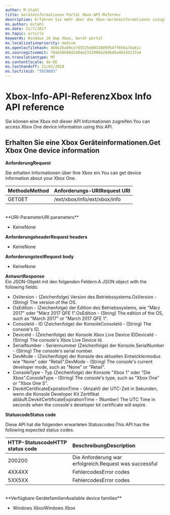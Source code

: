```yaml
---
author: M-Stahl
title: Geräteinformationen Portal Xbox-API-Referenz
description: Erfahren Sie mehr über das Xbox-Geräteinformationen zuzugreifen.
ms.author: mstahl
ms.date: 11/7/2017
ms.topic: article
keywords: Windows 10 Uwp Xbox, Gerät portal
ms.localizationpriority: medium
ms.openlocfilehash: 4b0e2bab0ce7d5525e8032809954ff656a74a61c
ms.sourcegitcommit: 70ab58b88d248de2332096b20dbd6a4643d137a4
ms.translationtype: MT
ms.contentlocale: de-DE
ms.lasthandoff: 11/01/2018
ms.locfileid: "5919893"
---
```

# <a name="xbox-info-api-reference"></a><span data-ttu-id="6accd-104">Xbox-Info-API-Referenz</span><span class="sxs-lookup"><span data-stu-id="6accd-104">Xbox Info API reference</span></span>   
<span data-ttu-id="6accd-105">Sie können eine Xbox mit dieser API Informationen zugreifen.</span><span class="sxs-lookup"><span data-stu-id="6accd-105">You can access Xbox One device information using this API.</span></span>

## <a name="get-xbox-one-device-information"></a><span data-ttu-id="6accd-106">Erhalten Sie eine Xbox Geräteinformationen.</span><span class="sxs-lookup"><span data-stu-id="6accd-106">Get Xbox One device information</span></span>

**<span data-ttu-id="6accd-107">Anforderung</span><span class="sxs-lookup"><span data-stu-id="6accd-107">Request</span></span>**

<span data-ttu-id="6accd-108">Sie erhalten Informationen über Ihre Xbox ein.</span><span class="sxs-lookup"><span data-stu-id="6accd-108">You can get device information about your Xbox One.</span></span>

<span data-ttu-id="6accd-109">Methode</span><span class="sxs-lookup"><span data-stu-id="6accd-109">Method</span></span>      | <span data-ttu-id="6accd-110">Anforderungs-URI</span><span class="sxs-lookup"><span data-stu-id="6accd-110">Request URI</span></span>
:------     | :-----
<span data-ttu-id="6accd-111">GET</span><span class="sxs-lookup"><span data-stu-id="6accd-111">GET</span></span> | <span data-ttu-id="6accd-112">/ext/xbox/info</span><span class="sxs-lookup"><span data-stu-id="6accd-112">/ext/xbox/info</span></span>
<br />
**<span data-ttu-id="6accd-113">URI-Parameter</span><span class="sxs-lookup"><span data-stu-id="6accd-113">URI parameters</span></span>**

- <span data-ttu-id="6accd-114">Keine</span><span class="sxs-lookup"><span data-stu-id="6accd-114">None</span></span>

**<span data-ttu-id="6accd-115">Anforderungsheader</span><span class="sxs-lookup"><span data-stu-id="6accd-115">Request headers</span></span>**

- <span data-ttu-id="6accd-116">Keine</span><span class="sxs-lookup"><span data-stu-id="6accd-116">None</span></span>

**<span data-ttu-id="6accd-117">Anforderungstext</span><span class="sxs-lookup"><span data-stu-id="6accd-117">Request body</span></span>**

- <span data-ttu-id="6accd-118">Keine</span><span class="sxs-lookup"><span data-stu-id="6accd-118">None</span></span>

**<span data-ttu-id="6accd-119">Antwort</span><span class="sxs-lookup"><span data-stu-id="6accd-119">Response</span></span>**   
<span data-ttu-id="6accd-120">Ein JSON-Objekt mit den folgenden Feldern:</span><span class="sxs-lookup"><span data-stu-id="6accd-120">A JSON object with the following fields:</span></span>

* <span data-ttu-id="6accd-121">OsVersion - (Zeichenfolge) Version des Betriebssystems.</span><span class="sxs-lookup"><span data-stu-id="6accd-121">OsVersion - (String) The version of the OS.</span></span>
* <span data-ttu-id="6accd-122">OsEdition - (Zeichenfolge) der Edition des Betriebssystems, wie "März 2017" oder "März 2017 QFE 1".</span><span class="sxs-lookup"><span data-stu-id="6accd-122">OsEdition - (String) The edition of the OS, such as "March 2017" or "March 2017 QFE 1".</span></span>
* <span data-ttu-id="6accd-123">ConsoleId - ID (Zeichenfolge) der Konsole</span><span class="sxs-lookup"><span data-stu-id="6accd-123">ConsoleId - (String) The console's ID.</span></span>
* <span data-ttu-id="6accd-124">DeviceId - (Zeichenfolge) der Konsole Xbox Live Device ID</span><span class="sxs-lookup"><span data-stu-id="6accd-124">DeviceId - (String) The console's Xbox Live Device Id.</span></span>
* <span data-ttu-id="6accd-125">SerialNumber - Seriennummer (Zeichenfolge) der Konsole.</span><span class="sxs-lookup"><span data-stu-id="6accd-125">SerialNumber - (String) The console's serial number.</span></span>
* <span data-ttu-id="6accd-126">DevMode - (Zeichenfolge) der Konsole des aktuellen Entwicklermodus wie "None" oder "Retail".</span><span class="sxs-lookup"><span data-stu-id="6accd-126">DevMode - (String) The console's current developer mode, such as "None" or "Retail".</span></span>
* <span data-ttu-id="6accd-127">ConsoleType - Typ (Zeichenfolge) der Konsole "Xbox 1" oder "Die Xbox".</span><span class="sxs-lookup"><span data-stu-id="6accd-127">ConsoleType - (String) The console's type, such as "Xbox One" or "Xbox One S".</span></span>
* <span data-ttu-id="6accd-128">DevkitCertificateExpirationTime - (Anzahl) der UTC-Zeit in Sekunden, wenn die Konsole Developer Kit Zertifikat abläuft.</span><span class="sxs-lookup"><span data-stu-id="6accd-128">DevkitCertificateExpirationTime - (Number) The UTC Time in seconds when the console's developer kit certificate will expire.</span></span>

**<span data-ttu-id="6accd-129">Statuscode</span><span class="sxs-lookup"><span data-stu-id="6accd-129">Status code</span></span>**

<span data-ttu-id="6accd-130">Diese API hat die folgenden erwarteten Statuscodes:</span><span class="sxs-lookup"><span data-stu-id="6accd-130">This API has the following expected status codes.</span></span>

<span data-ttu-id="6accd-131">HTTP-Statuscode</span><span class="sxs-lookup"><span data-stu-id="6accd-131">HTTP status code</span></span>      | <span data-ttu-id="6accd-132">Beschreibung</span><span class="sxs-lookup"><span data-stu-id="6accd-132">Description</span></span>
:------     | :-----
<span data-ttu-id="6accd-133">200</span><span class="sxs-lookup"><span data-stu-id="6accd-133">200</span></span> | <span data-ttu-id="6accd-134">Die Anforderung war erfolgreich.</span><span class="sxs-lookup"><span data-stu-id="6accd-134">Request was successful</span></span>
<span data-ttu-id="6accd-135">4XX</span><span class="sxs-lookup"><span data-stu-id="6accd-135">4XX</span></span> | <span data-ttu-id="6accd-136">Fehlercodes</span><span class="sxs-lookup"><span data-stu-id="6accd-136">Error codes</span></span>
<span data-ttu-id="6accd-137">5XX</span><span class="sxs-lookup"><span data-stu-id="6accd-137">5XX</span></span> | <span data-ttu-id="6accd-138">Fehlercodes</span><span class="sxs-lookup"><span data-stu-id="6accd-138">Error codes</span></span>

<br />
**<span data-ttu-id="6accd-139">Verfügbare Gerätefamilien</span><span class="sxs-lookup"><span data-stu-id="6accd-139">Available device families</span></span>**

* <span data-ttu-id="6accd-140">Windows Xbox</span><span class="sxs-lookup"><span data-stu-id="6accd-140">Windows Xbox</span></span>